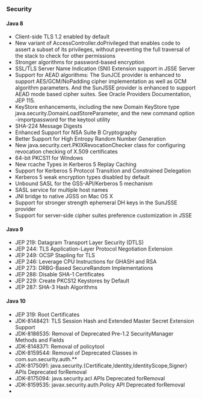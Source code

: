 ### Security

#### Java 8

- Client-side TLS 1.2 enabled by default
- New variant of AccessController.doPrivileged that enables code to assert a subset of its privileges, without preventing the full traversal of the stack to check for other permissions
- Stronger algorithms for password-based encryption
- SSL/TLS Server Name Indication (SNI) Extension support in JSSE Server
- Support for AEAD algorithms: The SunJCE provider is enhanced to support AES/GCM/NoPadding cipher implementation as well as GCM algorithm parameters. And the SunJSSE provider is enhanced to support AEAD mode based cipher suites. See Oracle Providers Documentation, JEP 115.
- KeyStore enhancements, including the new Domain KeyStore type java.security.DomainLoadStoreParameter, and the new command option -importpassword for the keytool utility
- SHA-224 Message Digests
- Enhanced Support for NSA Suite B Cryptography
- Better Support for High Entropy Random Number Generation
- New java.security.cert.PKIXRevocationChecker class for configuring revocation checking of X.509 certificates
- 64-bit PKCS11 for Windows
- New rcache Types in Kerberos 5 Replay Caching
- Support for Kerberos 5 Protocol Transition and Constrained Delegation
- Kerberos 5 weak encryption types disabled by default
- Unbound SASL for the GSS-API/Kerberos 5 mechanism
- SASL service for multiple host names
- JNI bridge to native JGSS on Mac OS X
- Support for stronger strength ephemeral DH keys in the SunJSSE provider
- Support for server-side cipher suites preference customization in JSSE

#### Java 9

- JEP 219: Datagram Transport Layer Security (DTLS)
- JEP 244: TLS Application-Layer Protocol Negotiation Extension
- JEP 249: OCSP Stapling for TLS
- JEP 246: Leverage CPU Instructions for GHASH and RSA
- JEP 273: DRBG-Based SecureRandom Implementations
- JEP 288: Disable SHA-1 Certificates
- JEP 229: Create PKCS12 Keystores by Default
- JEP 287: SHA-3 Hash Algorithms

#### Java 10

- JEP 319: Root Certificates
- JDK-8148421: TLS Session Hash and Extended Master Secret Extension Support
- JDK-8186535: Removal of Deprecated Pre-1.2 SecurityManager Methods and Fields
- JDK-8148371: Removal of policytool
- JDK-8159544: Removal of Deprecated Classes in com.sun.security.auth.**
- JDK-8175091: java.security.{Certificate,Identity,IdentityScope,Signer} APIs Deprecated forRemoval
- JDK-8175094: java.security.acl APIs Deprecated forRemoval
- JDK-8159535: javax.security.auth.Policy API Deprecated forRemoval
- 